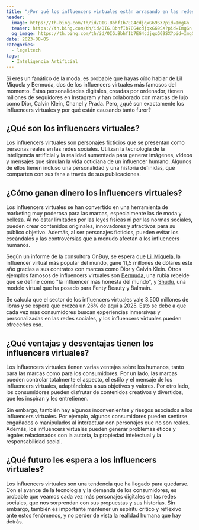 ```yaml
---
title: "¿Por qué los influencers virtuales están arrasando en las redes sociales?"
header:
  image: https://th.bing.com/th/id/OIG.BbhfIb7EG4cdjqxG69SX?pid=ImgGn
  teaser: https://th.bing.com/th/id/OIG.BbhfIb7EG4cdjqxG69SX?pid=ImgGn
  og_image: https://th.bing.com/th/id/OIG.BbhfIb7EG4cdjqxG69SX?pid=ImgGn
date: 2023-08-05
categories:
  - legaltech
tags:
  - Inteligencia Artificial
---
```




Si eres un fanático de la moda, es probable que hayas oído hablar de Lil Miquela y Bermuda, dos de los influencers virtuales más famosos del momento. Estas personalidades digitales, creadas por ordenador, tienen millones de seguidores en Instagram y han colaborado con marcas de lujo como Dior, Calvin Klein, Chanel y Prada. Pero, ¿qué son exactamente los influencers virtuales y por qué están causando tanto furor?

## ¿Qué son los influencers virtuales?

Los influencers virtuales son personajes ficticios que se presentan como personas reales en las redes sociales. Utilizan la tecnología de la inteligencia artificial y la realidad aumentada para generar imágenes, vídeos y mensajes que simulan la vida cotidiana de un influencer humano. Algunos de ellos tienen incluso una personalidad y una historia definidas, que comparten con sus fans a través de sus publicaciones.

## ¿Cómo ganan dinero los influencers virtuales?

Los influencers virtuales se han convertido en una herramienta de marketing muy poderosa para las marcas, especialmente las de moda y belleza. Al no estar limitados por las leyes físicas ni por las normas sociales, pueden crear contenidos originales, innovadores y atractivos para su público objetivo. Además, al ser personajes ficticios, pueden evitar los escándalos y las controversias que a menudo afectan a los influencers humanos.

Según un informe de la consultora OnBuy, se espera que [Lil Miquela](https://www.instagram.com/lilmiquela/), la influencer virtual más popular del mundo, gane 11,5 millones de dólares este año gracias a sus contratos con marcas como Dior y Calvin Klein. Otros ejemplos famosos de influencers virtuales son [Bermuda](https://www.instagram.com/bermudaisbae/), una rubia rebelde que se define como "la influencer más honesta del mundo", y [Shudu](https://www.instagram.com/shudu.gram/), una modelo virtual que ha posado para Fenty Beauty y Balmain.

Se calcula que el sector de los influencers virtuales vale 3.500 millones de libras y se espera que crezca un 26% de aquí a 2025. Esto se debe a que cada vez más consumidores buscan experiencias inmersivas y personalizadas en las redes sociales, y los influencers virtuales pueden ofrecerles eso.

## ¿Qué ventajas y desventajas tienen los influencers virtuales?

Los influencers virtuales tienen varias ventajas sobre los humanos, tanto para las marcas como para los consumidores. Por un lado, las marcas pueden controlar totalmente el aspecto, el estilo y el mensaje de los influencers virtuales, adaptándolos a sus objetivos y valores. Por otro lado, los consumidores pueden disfrutar de contenidos creativos y divertidos, que les inspiran y les entretienen.

Sin embargo, también hay algunos inconvenientes y riesgos asociados a los influencers virtuales. Por ejemplo, algunos consumidores pueden sentirse engañados o manipulados al interactuar con personajes que no son reales. Además, los influencers virtuales pueden generar problemas éticos y legales relacionados con la autoría, la propiedad intelectual y la responsabilidad social.

## ¿Qué futuro les espera a los influencers virtuales?

Los influencers virtuales son una tendencia que ha llegado para quedarse. Con el avance de la tecnología y la demanda de los consumidores, es probable que veamos cada vez más personajes digitales en las redes sociales, que nos sorprendan con sus propuestas y sus historias. Sin embargo, también es importante mantener un espíritu crítico y reflexivo ante estos fenómenos, y no perder de vista la realidad humana que hay detrás.


